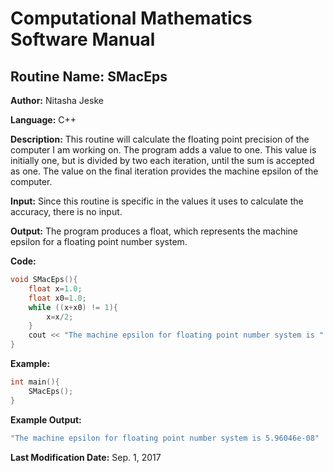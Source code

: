 # Computational Mathematics Software Manual

## **Routine Name:** SMacEps

**Author:** Nitasha Jeske

**Language:** C++

**Description:** This routine will calculate the floating point precision of the computer I am working on. The program adds a value to one. This value is initially one, but is divided by two each iteration, until the sum is accepted as one. The value on the final iteration provides the machine epsilon of the computer. 

**Input:** Since this routine is specific in the values it uses to calculate the accuracy, there is no input.

**Output:** The program produces a float, which represents the machine epsilon for a floating point number system. 

**Code:**
``` C++
void SMacEps(){
    float x=1.0;
    float x0=1.0;
    while ((x+x0) != 1){
        x=x/2;
    }
    cout << "The machine epsilon for floating point number system is " << x << endl;
}
```

**Example:**
``` C++
int main(){
    SMacEps();
}
```
**Example Output:** 
``` C++
"The machine epsilon for floating point number system is 5.96046e-08"
```

**Last Modification Date:** Sep. 1, 2017


